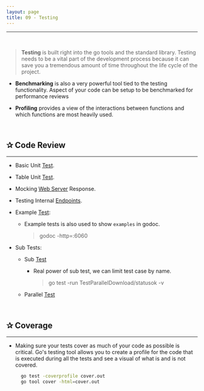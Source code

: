 ```yaml
---
layout: page
title: 09 - Testing
---
```


***
&nbsp;

<!-- markdownlint-disable MD002 -->

> **Testing** is built right into the go tools and the standard library. Testing needs to be a vital part of the development process because it can save you a tremendous amount of time throughout the life cycle of the project.

* **Benchmarking** is also a very powerful tool tied to the testing functionality. Aspect of your code can be setup to be benchmarked for performance reviews

* **Profiling** provides a view of the interactions between functions and which functions are most heavily used.

&nbsp;

## ✰ Code Review

***

* Basic Unit [Test](https://github.com/g-kutty/go-code/blob/master/testing/tests/example1/download_test.go).

* Table Unit [Test](https://github.com/g-kutty/go-code/blob/master/testing/tests/example2/table_test.go).

* Mocking [Web Server](https://github.com/g-kutty/go-code/blob/master/testing/tests/example3/web_test.go) Response.

* Testing Internal [Endpoints](https://github.com/g-kutty/go-code/blob/master/testing/tests/example4/handlers/handler_test.go).

* Example [Test](https://github.com/g-kutty/go-code/blob/master/testing/tests/example4/handlers/handler_example_test.go):

  * Example tests is also used to show `examples` in godoc.

    > godoc -http=:6060

* Sub Tests:

  * Sub [Test](https://github.com/g-kutty/go-code/blob/master/testing/tests/example5/sub_test.go)

    * Real power of sub test, we can limit test case by name.

        > go test -run TestParallelDownload/statusok -v

  * Parallel [Test](https://github.com/g-kutty/go-code/blob/master/testing/tests/example5/sub_parallel_test.go)

&nbsp;

## ✰ Coverage

***

* Making sure your tests cover as much of your code as possible is critical. Go's testing tool allows you to create a profile for the code that is executed during all the tests and see a visual of what is and is not covered.

  ```sh
    go test -coverprofile cover.out
    go tool cover -html=cover.out
  ```